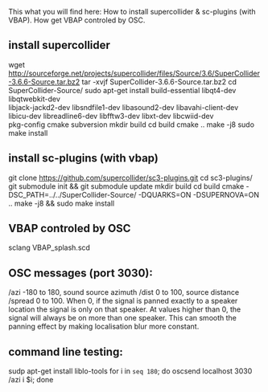 This what you will find here:
How to install supercollider & sc-plugins (with VBAP).
How get VBAP controled by OSC. 

install supercollider
---------------------

wget http://sourceforge.net/projects/supercollider/files/Source/3.6/SuperCollider-3.6.6-Source.tar.bz2
tar -xvjf SuperCollider-3.6.6-Source.tar.bz2
cd SuperCollider-Source/
sudo apt-get install build-essential libqt4-dev libqtwebkit-dev \
    libjack-jackd2-dev libsndfile1-dev libasound2-dev libavahi-client-dev \
    libicu-dev libreadline6-dev libfftw3-dev libxt-dev libcwiid-dev \
    pkg-config cmake subversion
mkdir build
cd build
cmake ..
make -j8
sudo make install

install sc-plugins (with vbap)
------------------------------
git clone  https://github.com/supercollider/sc3-plugins.git
cd sc3-plugins/
git submodule init && git submodule update
mkdir build
cd build
cmake -DSC_PATH=../../SuperCollider-Source/ -DQUARKS=ON -DSUPERNOVA=ON ..
make -j8 && sudo make install


VBAP controled by OSC
---------------------
sclang VBAP_splash.scd

OSC messages (port 3030):
------------------------
/azi     -180 to 180, sound source azimuth
/dist    0 to 100, source distance
/spread  0 to 100. When 0, if the signal is panned 
         exactly to a speaker location the signal is 
         only on that speaker. At values higher than 
         0, the signal will always be on more than 
         one speaker. This can smooth the panning 
         effect by making localisation blur more 
         constant.

command line testing:
---------------------
sudp apt-get install liblo-tools
for i in `seq 180`; do oscsend localhost 3030 /azi i $i; done